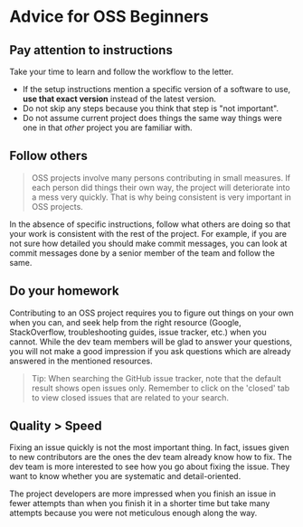 # Advice for OSS Beginners

## Pay attention to instructions

Take your time to learn and follow the workflow to the letter. 

* If the setup instructions mention a specific version of a software to use, **use that exact version** 
  instead of the latest version.
* Do not skip any steps because you think that step is "not important". 
* Do not assume current project does things the same way things were one in that _other_ project you are familiar with.

## Follow others

> OSS projects involve many persons contributing in small measures. If each person did things their own way, the project
> will deteriorate into a mess very quickly. That is why being consistent is very important in OSS projects.

In the absence of specific instructions, follow what others are doing so that your work is consistent with the rest
of the project. For example, if you are not sure how detailed you should make commit messages, you can look at commit
messages done by a senior member of the team and follow the same.

## Do your homework

Contributing to an OSS project requires you to figure out things on your own when you can, and seek help from the 
right resource (Google, StackOverflow, troubleshooting guides, issue tracker, etc.) when you cannot. 
While the dev team members will be glad to answer your questions, you will not make a good impression if you 
ask questions which are already answered in the mentioned resources.

> Tip: When searching the GitHub issue tracker, note that the default result shows open issues only. 
> Remember to click on the 'closed' tab to view closed issues that are related to your search.

## Quality > Speed

Fixing an issue quickly is not the most important thing. In fact, issues given to new contributors are the ones 
the dev team already know how to fix. The dev team is more interested to see how you go about fixing the issue. 
They want to know whether you are systematic and detail-oriented.
 
The project developers are more impressed when you finish an issue in fewer attempts than when you finish it 
in a shorter time but take many attempts because you were not meticulous enough along the way.